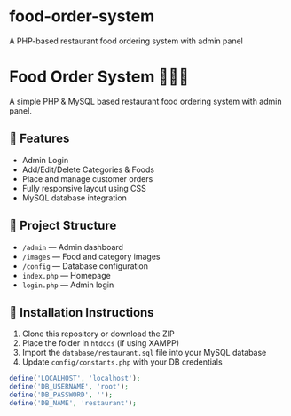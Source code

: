 # food-order-system
A PHP-based restaurant food ordering system with admin panel

# Food Order System 🍔🍕🍜

A simple PHP & MySQL based restaurant food ordering system with admin panel.

## 🚀 Features

- Admin Login
- Add/Edit/Delete Categories & Foods
- Place and manage customer orders
- Fully responsive layout using CSS
- MySQL database integration

## 📂 Project Structure

- `/admin` — Admin dashboard
- `/images` — Food and category images
- `/config` — Database configuration
- `index.php` — Homepage
- `login.php` — Admin login

## 🔧 Installation Instructions

1. Clone this repository or download the ZIP
2. Place the folder in `htdocs` (if using XAMPP)
3. Import the `database/restaurant.sql` file into your MySQL database
4. Update `config/constants.php` with your DB credentials

```php
define('LOCALHOST', 'localhost');
define('DB_USERNAME', 'root');
define('DB_PASSWORD', '');
define('DB_NAME', 'restaurant');

